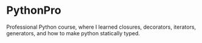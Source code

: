 # PythonPro
Professional Python course, where I learned closures, decorators, iterators, generators, and how to make python statically typed.
